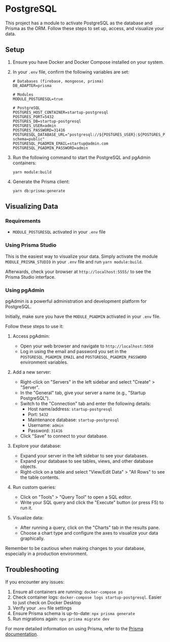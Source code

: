 # PostgreSQL

This project has a module to activate PostgreSQL as the database and Prisma as the ORM. Follow these steps to set up, access, and visualize your data.

## Setup

1. Ensure you have Docker and Docker Compose installed on your system.

2. In your `.env` file, confirm the following variables are set:

   ```
   # Databases (firebase, mongoose, prisma)
   DB_ADAPTER=prisma

   # Modules
   MODULE_POSTGRESQL=true

   # PostgreSQL
   POSTGRES_HOST_CONTAINER=startup-postgresql
   POSTGRES_PORT=5432
   POSTGRES_DB=startup-postgresql
   POSTGRES_USER=admin
   POSTGRES_PASSWORD=31416
   POSTGRESQL_DATABASE_URL="postgresql://${POSTGRES_USER}:${POSTGRES_PASSWORD}@${POSTGRES_HOST_CONTAINER}:${POSTGRES_PORT}/${POSTGRES_DB}?schema=public"
   POSTGRESQL_PGADMIN_EMAIL=startup@admin.com
   POSTGRESQL_PGADMIN_PASSWORD=admin
   ```

3. Run the following command to start the PostgreSQL and pgAdmin containers:

   ```
   yarn module:build
   ```

4. Generate the Prisma client:

   ```
   yarn db:prisma:generate
   ```

## Visualizing Data

### Requirements

- `MODULE_POSTGRESQL` activated in your `.env` file

### Using Prisma Studio

This is the easiest way to visualize your data. Simply activate the module `MODULE_PRISMA_STUDIO` in your `.env` file and run `yarn module:build`.

Afterwards, check your browser at `http://localhost:5555/` to see the Prisma Studio interface.

### Using pgAdmin

pgAdmin is a powerful administration and development platform for PostgreSQL.

Initially, make sure you have the `MODULE_PGADMIN` activated in your `.env` file.

Follow these steps to use it:

1. Access pgAdmin:

   - Open your web browser and navigate to `http://localhost:5050`
   - Log in using the email and password you set in the `POSTGRESQL_PGADMIN_EMAIL` and `POSTGRESQL_PGADMIN_PASSWORD` environment variables.

2. Add a new server:

   - Right-click on "Servers" in the left sidebar and select "Create" > "Server".
   - In the "General" tab, give your server a name (e.g., "Startup PostgreSQL").
   - Switch to the "Connection" tab and enter the following details:
     - Host name/address: `startup-postgresql`
     - Port: `5432`
     - Maintenance database: `startup-postgresql`
     - Username: `admin`
     - Password: `31416`
   - Click "Save" to connect to your database.

3. Explore your database:

   - Expand your server in the left sidebar to see your databases.
   - Expand your database to see tables, views, and other database objects.
   - Right-click on a table and select "View/Edit Data" > "All Rows" to see the table contents.

4. Run custom queries:

   - Click on "Tools" > "Query Tool" to open a SQL editor.
   - Write your SQL query and click the "Execute" button (or press F5) to run it.

5. Visualize data:
   - After running a query, click on the "Charts" tab in the results pane.
   - Choose a chart type and configure the axes to visualize your data graphically.

Remember to be cautious when making changes to your database, especially in a production environment.

## Troubleshooting

If you encounter any issues:

1. Ensure all containers are running: `docker-compose ps`
2. Check container logs: `docker-compose logs startup-postgresql`. Easier to just check on Docker Desktop
3. Verify your `.env` file settings
4. Ensure Prisma schema is up-to-date: `npx prisma generate`
5. Run migrations again: `npx prisma migrate dev`

For more detailed information on using Prisma, refer to the [Prisma documentation](https://www.prisma.io/docs/).
